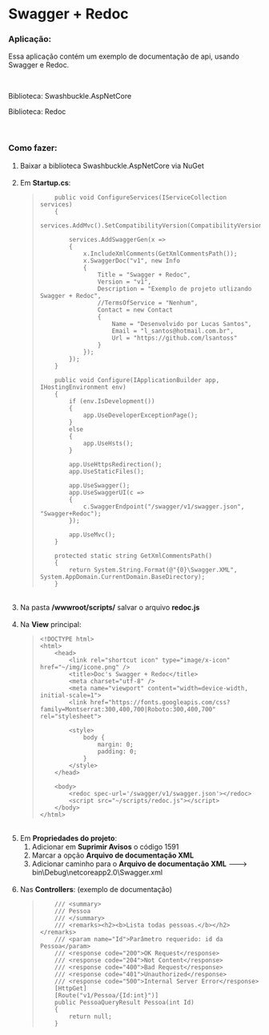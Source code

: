 # Swagger + Redoc

<h3>Aplicação:</h3>
<p>Essa aplicação contém um exemplo de documentação de api, usando Swagger e Redoc.</p>

<br/>

<p>Biblioteca: Swashbuckle.AspNetCore</p>
<p>Biblioteca: Redoc</p>

<br/>

<h3>Como fazer:</h3>

<ol type="number">
 <li>Baixar a biblioteca Swashbuckle.AspNetCore via NuGet</li>
 
 <br>
 
 <li>Em <b>Startup.cs</b>:<br/>
    <blockquote>
      
        public void ConfigureServices(IServiceCollection services)
        {
            services.AddMvc().SetCompatibilityVersion(CompatibilityVersion.Version_2_1);

            services.AddSwaggerGen(x =>
            {
                x.IncludeXmlComments(GetXmlCommentsPath());
                x.SwaggerDoc("v1", new Info
                {
                    Title = "Swagger + Redoc",
                    Version = "v1",
                    Description = "Exemplo de projeto utlizando Swagger + Redoc",
                    //TermsOfService = "Nenhum",
                    Contact = new Contact
                    {
                        Name = "Desenvolvido por Lucas Santos",
                        Email = "l_santos@hotmail.com.br",
                        Url = "https://github.com/lsantoss"
                    }
                });
            });
        }
        
        public void Configure(IApplicationBuilder app, IHostingEnvironment env)
        {
            if (env.IsDevelopment())
            {
                app.UseDeveloperExceptionPage();
            }
            else
            {
                app.UseHsts();
            }

            app.UseHttpsRedirection();
            app.UseStaticFiles();

            app.UseSwagger();
            app.UseSwaggerUI(c =>
            {
                c.SwaggerEndpoint("/swagger/v1/swagger.json", "Swagger+Redoc");
            });

            app.UseMvc();
        }
        
        protected static string GetXmlCommentsPath()
        {
            return System.String.Format(@"{0}\Swagger.XML", System.AppDomain.CurrentDomain.BaseDirectory);
        }
    
   </blockquote>
  </li>
  
  <br>
 
  <li>Na pasta <b>/wwwroot/scripts/</b> salvar o arquivo <b>redoc.js</b></li>
    
  <br>
 
  <li>Na <b>View</b> principal:<br/>
    <blockquote>
      
    <!DOCTYPE html>
    <html>
        <head>
            <link rel="shortcut icon" type="image/x-icon" href="~/img/icone.png" />
            <title>Doc's Swagger + Redoc</title>
            <meta charset="utf-8" />
            <meta name="viewport" content="width=device-width, initial-scale=1">
            <link href="https://fonts.googleapis.com/css?family=Montserrat:300,400,700|Roboto:300,400,700" rel="stylesheet">

            <style>
                body {
                    margin: 0;
                    padding: 0;
                }
            </style>
        </head>

        <body>
            <redoc spec-url='/swagger/v1/swagger.json'></redoc>
            <script src="~/scripts/redoc.js"></script>
        </body>
    </html>
    
   </blockquote>
  </li>
  
  <br>
  
  <li>Em <b>Propriedades do projeto</b>:<br>
      <ol>
         <li>Adicionar em <b>Suprimir Avisos</b> o código 1591</li>
         <li>Marcar a opção <b>Arquivo de documentação XML</b></li>
         <li>Adicionar caminho para o <b>Arquivo de documentação XML</b> ---> bin\Debug\netcoreapp2.0\Swagger.xml</li>
      </ol>
  </li>
  
  <br>
  
  <li>Nas <b>Controllers</b>: (exemplo de documentação)<br/>
    <blockquote>
      
        /// <summary>
        /// Pessoa
        /// </summary>                
        /// <remarks><h2><b>Lista todas pessoas.</b></h2></remarks>
        /// <param name="Id">Parâmetro requerido: id da Pessoa</param>
        /// <response code="200">OK Request</response>
        /// <response code="204">Not Content</response>
        /// <response code="400">Bad Request</response>
        /// <response code="401">Unauthorized</response>
        /// <response code="500">Internal Server Error</response>
        [HttpGet]
        [Route("v1/Pessoa/{Id:int}")]
        public PessoaQueryResult Pessoa(int Id)
        {
            return null;
        }
    
   </blockquote>
  </li>
</ol>
